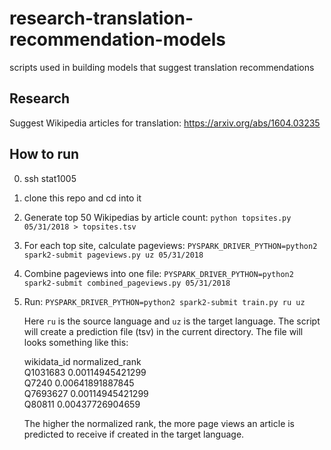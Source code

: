 # research-translation-recommendation-models
scripts used in building models that suggest translation recommendations

## Research
Suggest Wikipedia articles for translation: https://arxiv.org/abs/1604.03235


## How to run
0. ssh stat1005
1. clone this repo and cd into it
2. Generate top 50 Wikipedias by article count:
   `python topsites.py 05/31/2018 > topsites.tsv`
3. For each top site, calculate pageviews:
   `PYSPARK_DRIVER_PYTHON=python2 spark2-submit pageviews.py uz 05/31/2018`
4. Combine pageviews into one file:
   `PYSPARK_DRIVER_PYTHON=python2 spark2-submit combined_pageviews.py 05/31/2018`
5. Run: `PYSPARK_DRIVER_PYTHON=python2 spark2-submit train.py ru uz`

   Here `ru` is the source language and `uz` is the target language. The
   script will create a prediction file (tsv) in the current directory.
   The file will looks something like this:

   wikidata_id	normalized_rank\
   Q1031683	0.00114945421299\
   Q7240	0.00641891887845\
   Q7693627	0.00114945421299\
   Q80811	0.00437726904659

   The higher the normalized rank, the more page views an article is
   predicted to receive if created in the target language.
